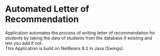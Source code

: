 # Automated Letter of Recommendation
Application automates the process of writing letter of recommendation for students by taking the data of students from the database if existing and lets you add if not.</br>This Application is build on NetBeans 8.2 in Java (Swings). 
